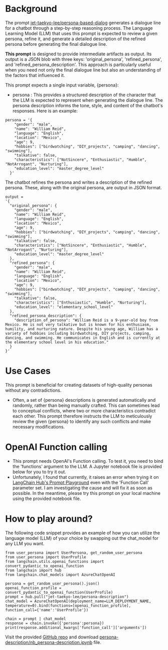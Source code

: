 # Background
The prompt [jet-taekyo-lee/persona-based-dialog](https://smith.langchain.com/hub/jet-taekyo-lee/persona-based-dialog?organizationId=99c107dc-9be4-5ebc-9aee-41fafaa9d426) generates a dialogue line for a chatbot through a step-by-step reasoning process. The Language Learning Model (LLM) that uses this prompt is expected to review a given persona, refine it, and generate a detailed description of the refined persona before generating the final dialogue line.

**This prompt** is designed to provide intermediate artifacts as output. Its output is a JSON blob with three keys: 'original_persona', 'refined_persona', and 'refined_persona_description'. This approach is particularly useful when you need not only the final dialogue line but also an understanding of the factors that influenced it.


This prompt expects a single input variable, {persona}:
 - persona : This provides a structured description of the character that the LLM is expected to represent when generating the dialogue line. The persona description informs the tone, style, and content of the chatbot's responses. Here is an example:
```
persona = '{
    "gender": "male",
    "name": "William Reid",
    "language": "English",
    "location": "Mexico",
    "age": 9,
    "hobbies": ["birdwatching", "DIY_projects", "camping", "dancing", "swimming"],
    "talkative": false,
    "characteristics": ["NotSincere", "Enthusiastic", "Humble", "NotArrogant", "Nurturing"],
    "education_level": "master_degree_level"
  }'
```

The chatbot refines the persona and writes a description of the refined persona. These, along with the original persona, are output in JSON format.
```
output = 
'{
  "original_persona": {
    "gender": "male",
    "name": "William Reid",
    "language": "English",
    "location": "Mexico",
    "age": 9,
    "hobbies": ["birdwatching", "DIY_projects", "camping", "dancing", "swimming"],
    "talkative": false,
    "characteristics": ["NotSincere", "Enthusiastic", "Humble", "NotArrogant", "Nurturing"],
    "education_level": "master_degree_level"
  },
  "refined_persona": {
    "gender": "male",
    "name": "William Reid",
    "language": "English",
    "location": "Mexico",
    "age": 9,
    "hobbies": ["birdwatching", "DIY_projects", "camping", "dancing", "swimming"],
    "talkative": false,
    "characteristics": ["Enthusiastic", "Humble", "Nurturing"],
    "education_level": "elementary_school_level"
  },
  "refined_persona_description": {
    "description_of_persona": "William Reid is a 9-year-old boy from Mexico. He is not very talkative but is known for his enthusiasm, humility, and nurturing nature. Despite his young age, William has a variety of hobbies including birdwatching, DIY projects, camping, dancing, and swimming. He communicates in English and is currently at the elementary school level in his education."
  }
}'
```

# Use Cases
This prompt is beneficial for creating datasets of high-quality personas without any contradictions.
- Often, a set of {persona} descriptions is generated automatically and randomly, rather than being manually crafted. This can sometimes lead to conceptual conflicts, where two or more characteristics contradict each other. This prompt therefore instructs the LLM to meticulously review the given {persona} to identify any such conflicts and make necessary modifications.

# OpenAI Function calling
- This prompt needs OpenAI's Function calling. To test it, you need to bind the 'functions' argument to the LLM. A Jupyter notebook file is provided below for you to try it out.
- Unfortunately, I found that currently, it raises an error when trying it on [LangChain Hub's Prompt Playground](https://smith.langchain.com/hub/jet-taekyo-lee/persona-description/playground?organizationId=99c107dc-9be4-5ebc-9aee-41fafaa9d426) even with the 'Function Call' parameter set. I am investigating the cause and will fix it as soon as possible. In the meantime, please try this prompt on your local machine using the provided notebook file.


# How to play around?
The following code snippet provides an example of how you can utilize the language model (LLM) of your choice by swapping out the chat_model for any LLM you want.
```
from user_persona import UserPersona, get_random_user_persona
from user_persona import UserProfile
from langchain.utils.openai_functions import convert_pydantic_to_openai_function
from langchain import hub
from langchain.chat_models import AzureChatOpenAI

persona = get_random_user_persona().json()
openai_function_profile = convert_pydantic_to_openai_function(UserProfile)
prompt = hub.pull("jet-taekyo-lee/persona-description")
chat_model = AzureChatOpenAI(deployment_name=LLM_DEPLOYMENT_NAME, temperature=0).bind(functions=[openai_function_profile], function_call={'name':'UserProfile'})

chain = prompt | chat_model
response = chain.invoke({'persona':persona})
print(response.additional_kwargs['function_call']['arguments'])
```

Visit the provided [GitHub repo](https://github.com/Taekyo-Lee/LLM-powered-apps/tree/main/Custom_Prompts) and download [persona-description/nb_persona-description.ipynb](https://github.com/Taekyo-Lee/LLM-powered-apps/blob/main/Custom_Prompts/persona-description/nb_persona-description.ipynb) file.